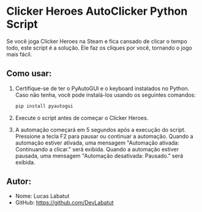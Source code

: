 # Clicker Heroes AutoClicker Python Script

Se você joga Clicker Heroes na Steam e fica cansado de clicar o tempo todo, este script é a solução. Ele faz os cliques por você, tornando o jogo mais fácil.

## Como usar:

1. Certifique-se de ter o PyAutoGUI e o keyboard instalados no Python. Caso não tenha, você pode instalá-los usando os seguintes comandos:
    ```bash
    pip install pyautogui
    ```
    
2. Execute o script antes de começar o Clicker Heroes.

3. A automação começará em 5 segundos após a execução do script.
Pressione a tecla F2 para pausar ou continuar a automação.
Quando a automação estiver ativada, uma mensagem "Automação ativada: Continuando a clicar." será exibida.
Quando a automação estiver pausada, uma mensagem "Automação desativada: Pausado." será exibida.

## Autor:

- Nome: Lucas Labatut
- GitHub: https://github.com/DevLabatut
